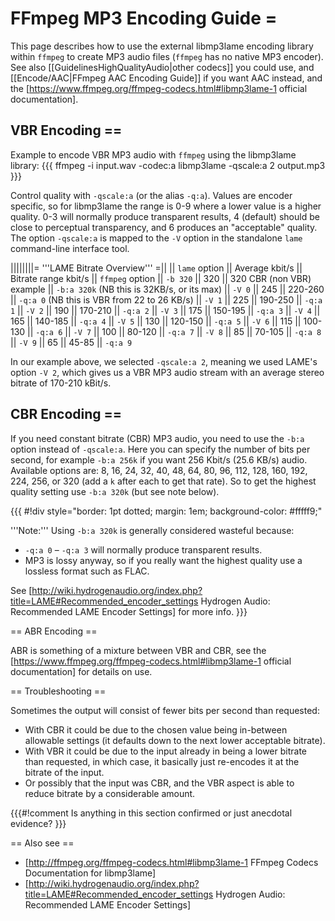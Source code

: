 
# FFmpeg MP3 Encoding Guide =

This page describes how to use the external libmp3lame encoding library within `ffmpeg` to create MP3 audio files (`ffmpeg` has no native MP3 encoder).  See also [[GuidelinesHighQualityAudio|other codecs]] you could use, and [[Encode/AAC|FFmpeg AAC Encoding Guide]] if you want AAC instead, and the [https://www.ffmpeg.org/ffmpeg-codecs.html#libmp3lame-1 official documentation].

## VBR Encoding ==

Example to encode VBR MP3 audio with `ffmpeg` using the libmp3lame library:
{{{
ffmpeg -i input.wav -codec:a libmp3lame -qscale:a 2 output.mp3
}}}

Control quality with `-qscale:a` (or the alias `-q:a`). Values are encoder specific, so for libmp3lame the range is 0-9 where a lower value is a higher quality. 0-3 will normally produce transparent results, 4 (default) should be close to perceptual transparency, and 6 produces an "acceptable" quality. The option `-qscale:a` is mapped to the `-V` option in the standalone `lame` command-line interface tool.

||||||||= '''LAME Bitrate Overview''' =||
|| `lame` option || Average kbit/s || Bitrate range kbit/s || `ffmpeg` option
|| `-b 320` || 320 || 320 CBR (non VBR) example || `-b:a 320k` (NB this is 32KB/s, or its max)
|| `-V 0` || 245 || 220-260 || `-q:a 0` (NB this is VBR from 22 to 26 KB/s)
|| `-V 1` || 225 || 190-250 || `-q:a 1`
|| `-V 2` || 190 || 170-210 || `-q:a 2`
|| `-V 3` || 175 || 150-195 || `-q:a 3`
|| `-V 4` || 165 || 140-185 || `-q:a 4`
|| `-V 5` || 130 || 120-150 || `-q:a 5`
|| `-V 6` || 115 || 100-130 || `-q:a 6`
|| `-V 7` || 100 || 80-120  || `-q:a 7`
|| `-V 8` || 85  || 70-105  || `-q:a 8`
|| `-V 9` || 65  || 45-85   || `-q:a 9`

In our example above, we selected `-qscale:a 2`, meaning we used LAME's option `-V 2`, which gives us a VBR MP3 audio stream with an average stereo bitrate of 170-210 kBit/s.

## CBR Encoding ==

If you need constant bitrate (CBR) MP3 audio, you need to use the `-b:a` option instead of `-qscale:a`. Here you can specify the number of bits per second, for example `-b:a 256k` if you want 256 Kbit/s (25.6 KB/s) audio.  Available options are: 8, 16, 24, 32, 40, 48, 64, 80, 96, 112, 128, 160, 192, 224, 256, or 320 (add a `k` after each to get that rate).  So to get the highest quality setting use `-b:a 320k` (but see note below).

{{{
#!div style="border: 1pt dotted; margin: 1em; background-color: #fffff9;"

'''Note:''' Using `-b:a 320k` is generally considered wasteful because:

* `-q:a 0` – `-q:a 3` will normally produce transparent results.
* MP3 is lossy anyway, so if you really want the highest quality use a lossless format such as FLAC.

See [http://wiki.hydrogenaudio.org/index.php?title=LAME#Recommended_encoder_settings Hydrogen Audio: Recommended LAME Encoder Settings] for more info.
}}}

== ABR Encoding ==

ABR is something of a mixture between VBR and CBR, see the [https://www.ffmpeg.org/ffmpeg-codecs.html#libmp3lame-1 official documentation] for details on use.

== Troubleshooting ==

Sometimes the output will consist of fewer bits per second than requested:

* With CBR it could be due to the chosen value being in-between allowable settings (it defaults down to the next lower acceptable bitrate).
* With VBR it could be due to the input already in being a lower bitrate than requested, in which case, it basically just re-encodes it at the bitrate of the input.
* Or possibly that the input was CBR, and the VBR aspect is able to reduce bitrate by a considerable amount.

{{{#!comment
Is anything in this section confirmed or just anecdotal evidence?
}}}

== Also see ==
* [http://ffmpeg.org/ffmpeg-codecs.html#libmp3lame-1 FFmpeg Codecs Documentation for libmp3lame]
* [http://wiki.hydrogenaudio.org/index.php?title=LAME#Recommended_encoder_settings Hydrogen Audio: Recommended LAME Encoder Settings]
